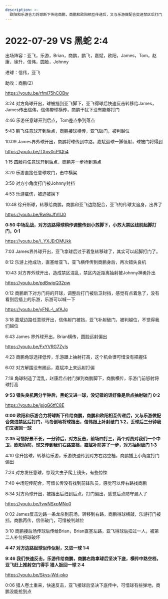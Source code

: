 ```yaml
---
description: >-
  欧阳和乐游合力将球断下传给商鹏，商鹏和欧阳相互传递后，又与乐游做配合突进禁区后打门，马岛倒地将球挡出，信伟跟上补射破门；快速反击，商鹏下底传中，亚飞门前推射破门
---
```


# 2022-07-29 VS 黑蛇 2:4

出场阵容：亚飞，乐游，Brian，商鹏，鹏飞，嘉斌，欧阳，James，Tom，赵康，徐升，信伟，圆脸，Johnny

进球：信伟，亚飞

助攻：商鹏(2)

https://youtu.be/rfmI75hCOBw

3:24 对方角球开出，球被挡到亚飞脚下，亚飞得球后快速反击转移给James，James传出信伟，信伟带球横传，商鹏干扰下没有能够打门&#x20;

4:46 乐游任意球开到后点，Tom差点争到落点&#x20;

5:43 鹏飞任意球开到后点，商鹏接球横传，亚飞破门，被判越位&#x20;

10:09 James界外球开出，商鹏将球传到中路，嘉斌迎球一脚低射，球被门将得到

https://youtu.be/TXpv0cPIQh4

1:15 圆脸将任意球开到后点，商鹏差一步抢到落点&#x20;

3:20 乐游直接任意球攻门，击中横梁&#x20;

3:50 对方小角度打门被Johnny封挡&#x20;

4:53 乐游崴伤，被迫被换下&#x20;

10:48 徐升断球，转移给商鹏，商鹏和亚飞边路配合，亚飞的传球太追身，出界了

https://youtu.be/Rw9xJfVIIJ0

**0:50 中场乱战，对方边路得球稍作调整传到小苏脚下，小苏大禁区线前起脚打门，0:1**

https://youtu.be/\_YXJErDMUkk

7:03 James界外球开出，亚飞拿球后过于着急转移球了，其实可以起脚打门了。

8:12 乐游上抢成功，直塞给亚飞，亚飞横传传到商鹏身后，再次错失良机&#x20;

10:43 对方界外球开出，造成禁区混乱，禁区内近距离抽射被Johnny神勇扑出

https://youtu.be/pdBwipQ32pw

0:12 商鹏断下对方门将的开球，调整后打门被后卫封挡，感觉有点着急了，没有看到后插上的乐游，乐游可以喊一下

https://youtu.be/yFNL-\_afAJg

3:18 嘉斌边路任意球开出，信伟射门被挡，亚飞补射破门，被判越位，不觉得我们越位

6:43 James 界外球开出，Brian横传，圆脸远射偏出

https://youtu.be/FxYVRG7ZyIs

4:23 商鹏角球选择低传，乐游跟上抽射打高，这个机会很可惜没有把握住&#x20;

6:02 对方解围没有踢远，嘉斌冲上来远射打偏&#x20;

7:18 角球制造了混乱，赵康后点射门弹到商鹏脚下，商鹏横传，乐游门前怒射将球打高&#x20;

**9:53 错失良机两分半钟后，黑蛇又进一球，没记错的话好像是后点抽射破门 0:2**

https://youtu.be/jsjgG6tfC8E

**0:00 欧阳和乐游合力将球断下传给商鹏，商鹏和欧阳相互传递后，又与乐游做配合突进禁区后打门，马岛倒地将球挡出，信伟跟上补射破门 1:2，丢球后三分钟我们又扳回一球**&#x20;

**2:35 可惜好景不长，一分钟后，对方反击，前场四打三，两个对员对我们一个中卫，欧阳协防，球又传到我们右路空档，嘉斌补防差了一步，对方抽射破门 1:3**&#x20;

4:10 徐升接球，转移给乐游，乐游快速传到对方右路空档，商鹏插上小角度打门偏出&#x20;

7:24 对方发任意球，惊现大虫子爬上镜头，有些惊悚&#x20;

7:40 中场短传配合，可惜长传没有找到前锋队员，感觉可以传右路找商鹏&#x20;

8:34 对方角球开出，被挡出后扫到后点，打门偏出，感觉后点防守漏人了

https://youtu.be/fvwNSxpMNo0

0:02 James反击边路一条龙杀到前场，转移到右路，商鹏得球横敲，乐游打门被挡，商鹏再传，信伟破门，可惜被判越位&#x20;

3:10 商鹏接后场传球后传给Brian，Brian直塞左路，亚飞得球后扣过一人，被第二人补位把球破坏&#x20;

**4:47 对方边路起球似传似射，又进一球 1:4**&#x20;

**9:46 我们快速反击，乐游传给商鹏，商鹏右路拿球后坚决下底，横传中路空档，亚飞赶上推射空门得手 猎人扳回一球 2:4**

https://youtu.be/Skys-Wd-pko

0:06 猎人卷土重来，快速反击，亚飞接球后坚决下底传中，可惜球有些弹地，商鹏没能抢到点

